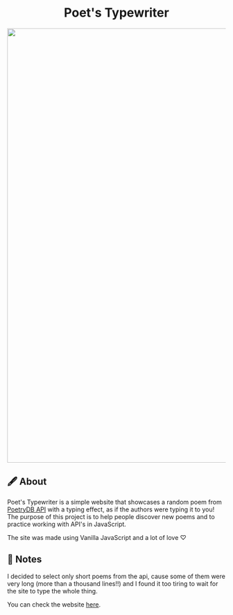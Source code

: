 <h1 align="center">Poet's Typewriter</h1>

<div align="center">
  <img src="https://imgur.com/sjXl5Jt.gif" width="1000px">
</div>

## 🖋 About
Poet's Typewriter is a simple website that showcases a random poem from [PoetryDB API](https://poetrydb.org/index.html) with a typing effect, as if the authors were typing it to you! The purpose of this project is to help people discover new poems and to practice working with API's in JavaScript.

The site was made using Vanilla JavaScript and a lot of love ♡

## 📝 Notes
I decided to select only short poems from the api, cause some of them were very long (more than a thousand lines!!) and I found it too tiring to wait for the site to type the whole thing.

You can check the website [here](https://dbuzon.github.io/poets-typewriter/).
